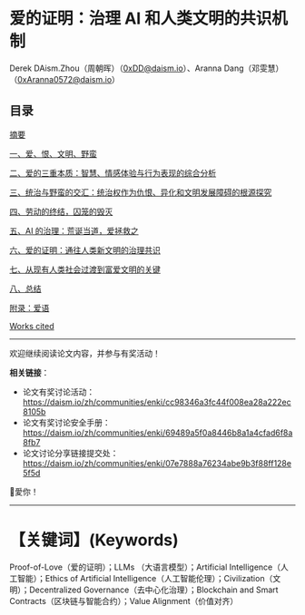 # 爱的证明：治理 AI 和人类文明的共识机制

Derek DAism.Zhou（周朝晖）（[0xDD@daism.io](https://daism.io/0xDD)）、Aranna Dang（邓雯慧）（[0xAranna0572@daism.io](https://daism.io/0xAranna0572)）

## 目录

[摘要](https://github.com/DAism2019/Proof-of-Love/blob/main/chinese/abstract.md)

[一、爱、恨、文明、野蛮](https://github.com/DAism2019/Proof-of-Love/blob/main/chinese/sec1.md)

[二、爱的三重本质：智慧、情感体验与行为表现的综合分析](https://github.com/DAism2019/Proof-of-Love/blob/main/chinese/sec2.md)

[三、统治与野蛮的交汇：统治权作为仇恨、异化和文明发展障碍的根源探究](https://github.com/DAism2019/Proof-of-Love/blob/main/chinese/sec3.md)

[四、劳动的终结，囚笼的毁灭](https://github.com/DAism2019/Proof-of-Love/blob/main/chinese/sec4.md)

[五、AI 的治理：荒诞当道，爱拯救之](https://github.com/DAism2019/Proof-of-Love/blob/main/chinese/sec5.md)

[六、爱的证明：通往人类新文明的治理共识](https://github.com/DAism2019/Proof-of-Love/blob/main/chinese/sec6.md)

[七、从现有人类社会过渡到富爱文明的关键](https://github.com/DAism2019/Proof-of-Love/blob/main/chinese/sec7.md)

[八、总结](https://github.com/DAism2019/Proof-of-Love/blob/main/chinese/sec8.md)

[附录：爱语](https://github.com/DAism2019/Proof-of-Love/blob/main/chinese/secapp.md)

[Works cited](https://github.com/DAism2019/Proof-of-Love/blob/main/chinese/workscited.md)

---

欢迎继续阅读论文内容，并参与有奖活动！

**相关链接**：

- 论文有奖讨论活动：https://daism.io/zh/communities/enki/cc98346a3fc44f008ea28a222ec8105b
- 论文有奖讨论安全手册：https://daism.io/zh/communities/enki/69489a5f0a8446b8a1a4cfad6f8a8fb7
- 论文讨论分享链接提交处：https://daism.io/zh/communities/enki/07e7888a76234abe9b3f88ff128e5f5d

💖愛你！

---

# 【关键词】(Keywords)

Proof-of-Love（爱的证明）；LLMs （大语言模型）；Artificial Intelligence（人工智能）；Ethics of Artificial Intelligence（人工智能伦理）；Civilization（文明）；Decentralized Governance（去中心化治理）；Blockchain and Smart Contracts（区块链与智能合约）；Value Alignment（价值对齐）
